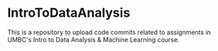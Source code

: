 # IntroToDataAnalysis

This is a repository to upload code commits related to assignments in UMBC's Intro to Data Analysis & Machine Learning course.
